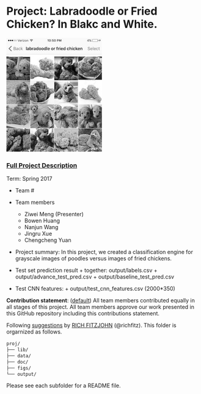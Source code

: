 # Project: Labradoodle or Fried Chicken? In Blakc and White. 
![image](figs/poodleKFC.jpg)

### [Full Project Description](doc/project3_desc.html)

Term: Spring 2017

+ Team #
+ Team members
	+ Ziwei Meng (Presenter)
	+ Bowen Huang
	+ Nanjun Wang
	+ Jingru Xue
	+ Chengcheng Yuan

+ Project summary: In this project, we created a classification engine for grayscale images of poodles versus images of fried chickens. 

+ Test set prediction result
        + together: output/labels.csv
        + output/advance_test_pred.csv
        + output/baseline_test_pred.csv
	
+ Test CNN features:
        + output/test_cnn_features.csv (2000*350)
	
**Contribution statement**: ([default](doc/a_note_on_contributions.md)) All team members contributed equally in all stages of this project. All team members approve our work presented in this GitHub repository including this contributions statement. 

Following [suggestions](http://nicercode.github.io/blog/2013-04-05-projects/) by [RICH FITZJOHN](http://nicercode.github.io/about/#Team) (@richfitz). This folder is orgarnized as follows.

```
proj/
├── lib/
├── data/
├── doc/
├── figs/
└── output/
```

Please see each subfolder for a README file.
